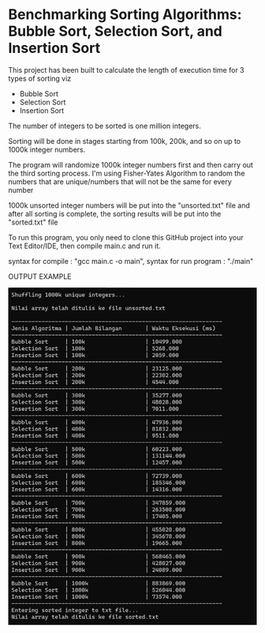 # Benchmarking Sorting Algorithms: Bubble Sort, Selection Sort, and Insertion Sort

This project has been built to calculate the length of execution time for 3 types of sorting viz
- Bubble Sort
- Selection Sort
- Insertion Sort

The number of integers to be sorted is one million integers.

Sorting will be done in stages starting from 100k, 200k, and so on up to 1000k integer numbers.

The program will randomize 1000k integer numbers first and then carry out the third sorting process. I'm using Fisher-Yates Algorithm to random the numbers that are unique/numbers that will not be the same for every number

1000k unsorted integer numbers will be put into the "unsorted.txt" file and after all sorting is complete, the sorting results will be put into the "sorted.txt" file

To run this program, you only need to clone this GitHub project into your Text Editor/IDE, 
then compile main.c and run it. 

syntax for compile        : "gcc main.c -o main", 
syntax for run program    : "./main"

OUTPUT EXAMPLE

![output_example](output_example.png)
